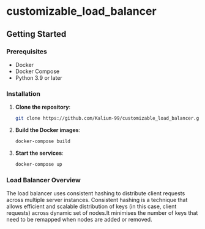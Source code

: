 # customizable_load_balancer

## Getting Started

### Prerequisites

- Docker
- Docker Compose
-  Python 3.9 or later

### Installation

1. **Clone the repository**:

   ```bash
   git clone https://github.com/Kalium-99/customizable_load_balancer.git

2. **Build the Docker images**:
    ```bash
    docker-compose build
3. **Start the services**:
   ```bash
   docker-compose up

### Load Balancer Overview

The load balancer uses consistent hashing  to distribute client requests across multiple server instances. Consistent hashing is a technique that allows efficient and scalable distribution of keys (in this case, client requests) across dynamic set of nodes.It minimises the number of keys that need to be remapped when nodes are added or removed.
  
